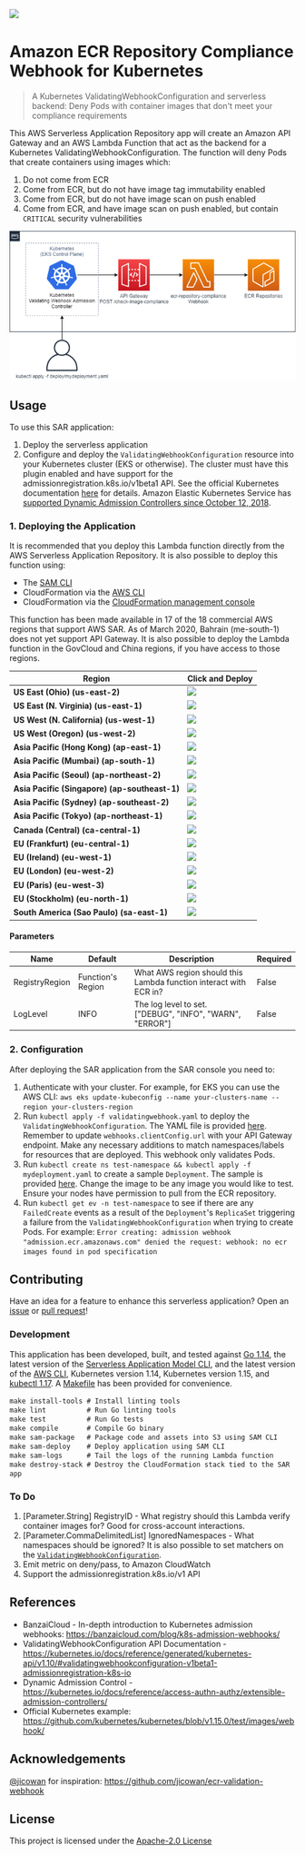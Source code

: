 [![][sar-logo]](https://serverlessrepo.aws.amazon.com/applications/arn:aws:serverlessrepo:us-east-1:273450712882:applications~amazon-ecr-repository-compliance-webhook)

[sar-deploy]: https://img.shields.io/badge/Serverless%20Application%20Repository-Deploy%20Now-blue?style=flat-square
[sar-logo]: https://img.shields.io/badge/Serverless%20Application%20Repository-View-blue?style=flat-square

# Amazon ECR Repository Compliance Webhook for Kubernetes
>A Kubernetes ValidatingWebhookConfiguration and serverless backend: Deny Pods with container images that don't meet your compliance requirements

This AWS Serverless Application Repository app will create an Amazon API Gateway and an AWS Lambda Function that act as the backend for a Kubernetes ValidatingWebhookConfiguration. The function will deny Pods that create containers using images which:
1. Do not come from ECR
2. Come from ECR, but do not have image tag immutability enabled
3. Come from ECR, but do not have image scan on push enabled
4. Come from ECR, and have image scan on push enabled, but contain `CRITICAL` security vulnerabilities

![architecture](https://raw.githubusercontent.com/aws-samples/amazon-ecr-repository-compliance-webhook/master/screenshots/architecture.png)

## Usage
To use this SAR application:
1. Deploy the serverless application 
2. Configure and deploy the `ValidatingWebhookConfiguration` resource into your Kubernetes cluster (EKS or otherwise). The cluster must have this plugin enabled and have support for the admissionregistration.k8s.io/v1beta1 API. See the official Kubernetes documentation [here](https://kubernetes.io/docs/reference/access-authn-authz/extensible-admission-controllers/) for details. Amazon Elastic Kubernetes Service has [supported Dynamic Admission Controllers since October 12, 2018](https://aws.amazon.com/about-aws/whats-new/2018/10/amazon-eks-enables-support-for-kubernetes-dynamic-admission-cont/).

### 1. Deploying the Application
It is recommended that you deploy this Lambda function directly from the AWS Serverless Application Repository. It is also possible to deploy this function using:
- The [SAM CLI](https://aws.amazon.com/serverless/sam/)
- CloudFormation via the [AWS CLI](https://aws.amazon.com/cli/)
- CloudFormation via the [CloudFormation management console](https://aws.amazon.com/cloudformation/)

This function has been made available in 17 of the 18 commercial AWS regions that support AWS SAR. As of March 2020, Bahrain (me-south-1) does not yet support API Gateway. It is also possible to deploy the Lambda function in the GovCloud and China regions, if you have access to those regions.

|Region                                        |Click and Deploy                                                                                                                                 |
|----------------------------------------------|-------------------------------------------------------------------------------------------------------------------------------------------------|
|**US East (Ohio) (us-east-2)**                |[![][sar-deploy]](https://deploy.serverlessrepo.app/us-east-2/?app=arn:aws:serverlessrepo:us-east-1:273450712882:applications/amazon-ecr-repository-compliance-webhook)     |
|**US East (N. Virginia) (us-east-1)**         |[![][sar-deploy]](https://deploy.serverlessrepo.app/us-east-1/?app=arn:aws:serverlessrepo:us-east-1:273450712882:applications/amazon-ecr-repository-compliance-webhook)     |
|**US West (N. California) (us-west-1)**       |[![][sar-deploy]](https://deploy.serverlessrepo.app/us-west-1/?app=arn:aws:serverlessrepo:us-east-1:273450712882:applications/amazon-ecr-repository-compliance-webhook)     |
|**US West (Oregon) (us-west-2)**              |[![][sar-deploy]](https://deploy.serverlessrepo.app/us-west-2/?app=arn:aws:serverlessrepo:us-east-1:273450712882:applications/amazon-ecr-repository-compliance-webhook)     |
|**Asia Pacific (Hong Kong) (ap-east-1)**      |[![][sar-deploy]](https://deploy.serverlessrepo.app/ap-east-1/?app=arn:aws:serverlessrepo:us-east-1:273450712882:applications/amazon-ecr-repository-compliance-webhook)     |
|**Asia Pacific (Mumbai) (ap-south-1)**        |[![][sar-deploy]](https://deploy.serverlessrepo.app/ap-south-1/?app=arn:aws:serverlessrepo:us-east-1:273450712882:applications/amazon-ecr-repository-compliance-webhook)    |
|**Asia Pacific (Seoul) (ap-northeast-2)**     |[![][sar-deploy]](https://deploy.serverlessrepo.app/ap-northeast-2/?app=arn:aws:serverlessrepo:us-east-1:273450712882:applications/amazon-ecr-repository-compliance-webhook)|
|**Asia Pacific (Singapore)	(ap-southeast-1)** |[![][sar-deploy]](https://deploy.serverlessrepo.app/ap-southeast-1/?app=arn:aws:serverlessrepo:us-east-1:273450712882:applications/amazon-ecr-repository-compliance-webhook)|
|**Asia Pacific (Sydney) (ap-southeast-2)**    |[![][sar-deploy]](https://deploy.serverlessrepo.app/ap-southeast-2/?app=arn:aws:serverlessrepo:us-east-1:273450712882:applications/amazon-ecr-repository-compliance-webhook)|
|**Asia Pacific (Tokyo) (ap-northeast-1)**     |[![][sar-deploy]](https://deploy.serverlessrepo.app/ap-northeast-1?app=arn:aws:serverlessrepo:us-east-1:273450712882:applications/amazon-ecr-repository-compliance-webhook) |
|**Canada (Central)	(ca-central-1)**           |[![][sar-deploy]](https://deploy.serverlessrepo.app/ca-central-1/?app=arn:aws:serverlessrepo:us-east-1:273450712882:applications/amazon-ecr-repository-compliance-webhook)  |
|**EU (Frankfurt) (eu-central-1)**             |[![][sar-deploy]](https://deploy.serverlessrepo.app/eu-central-1/?app=arn:aws:serverlessrepo:us-east-1:273450712882:applications/amazon-ecr-repository-compliance-webhook)  |
|**EU (Ireland)	(eu-west-1)**                  |[![][sar-deploy]](https://deploy.serverlessrepo.app/eu-west-1/?app=arn:aws:serverlessrepo:us-east-1:273450712882:applications/amazon-ecr-repository-compliance-webhook)     |
|**EU (London) (eu-west-2)**                   |[![][sar-deploy]](https://deploy.serverlessrepo.app/eu-west-2/?app=arn:aws:serverlessrepo:us-east-1:273450712882:applications/amazon-ecr-repository-compliance-webhook)     |
|**EU (Paris) (eu-west-3)**                    |[![][sar-deploy]](https://deploy.serverlessrepo.app/eu-west-3/?app=arn:aws:serverlessrepo:us-east-1:273450712882:applications/amazon-ecr-repository-compliance-webhook)     |
|**EU (Stockholm) (eu-north-1)**               |[![][sar-deploy]](https://deploy.serverlessrepo.app/eu-north-1/?app=arn:aws:serverlessrepo:us-east-1:273450712882:applications/amazon-ecr-repository-compliance-webhook)    |
|**South America (Sao Paulo) (sa-east-1)**     |[![][sar-deploy]](https://deploy.serverlessrepo.app/sa-east-1/?app=arn:aws:serverlessrepo:us-east-1:273450712882:applications/amazon-ecr-repository-compliance-webhook)     |

#### Parameters
|Name           |Default           |Description                                                       |Required |                 
|---------------|------------------|------------------------------------------------------------------|---------|
|RegistryRegion |Function's Region |What AWS region should this Lambda function interact with ECR in? |False    |
|LogLevel       |INFO              |The log level to set. ["DEBUG", "INFO", "WARN", "ERROR"]          |False    |

### 2. Configuration
After deploying the SAR application from the SAR console you need to:
1. Authenticate with your cluster. For example, for EKS you can use the AWS CLI: `aws eks update-kubeconfig --name your-clusters-name --region your-clusters-region`
2. Run `kubectl apply -f validatingwebhook.yaml` to deploy the `ValidatingWebhookConfiguration`. The YAML file is provided [here](https://github.com/aws-samples/amazon-ecr-repository-compliance-webhook/blob/master/deploy/validatingwebhook.yaml). Remember to update `webhooks.clientConfig.url` with your API Gateway endpoint. Make any necessary additions to match namespaces/labels for resources that are deployed. This webhook only validates Pods.
3. Run `kubectl create ns test-namespace && kubectl apply -f mydeployment.yaml` to create a sample `Deployment`. The sample is provided [here](https://github.com/aws-samples/amazon-ecr-repository-compliance-webhook/blob/master/deploy/mydeployment.yaml). Change the image to be any image you would like to test. Ensure your nodes have permission to pull from the ECR repository.
4. Run `kubectl get ev -n test-namespace` to see if there are any `FailedCreate` events as a result of the `Deployment`'s `ReplicaSet` triggering a failure from the `ValidatingWebhookConfiguration` when trying to create Pods. For example: `Error creating: admission webhook "admission.ecr.amazonaws.com" denied the request: webhook: no ecr images found in pod specification`

## Contributing
Have an idea for a feature to enhance this serverless application? Open an [issue](https://github.com/aws-samples/amazon-ecr-repository-compliance-webhook/issues) or [pull request](https://github.com/aws-samples/amazon-ecr-repository-compliance-webhook/pulls)!

### Development
This application has been developed, built, and tested against [Go 1.14](https://golang.org/dl/), the latest version of the [Serverless Application Model CLI](https://github.com/awslabs/aws-sam-cli), and the latest version of the [AWS CLI](https://docs.aws.amazon.com/cli/latest/userguide/cli-chap-install.html), Kubernetes version 1.14, Kubernetes version 1.15, and [kubectl 1.17](https://kubernetes.io/docs/tasks/tools/install-kubectl/). A [Makefile](./Makefile) has been provided for convenience.

```
make install-tools # Install linting tools
make lint          # Run Go linting tools
make test          # Run Go tests
make compile       # Compile Go binary
make sam-package   # Package code and assets into S3 using SAM CLI
make sam-deploy    # Deploy application using SAM CLI
make sam-logs      # Tail the logs of the running Lambda function
make destroy-stack # Destroy the CloudFormation stack tied to the SAR app
```

### To Do
1. [Parameter.String] RegistryID - What registry should this Lambda verify container images for? Good for cross-account interactions.
2. [Parameter.CommaDelimitedList] IgnoredNamespaces - What namespaces should be ignored? It is also possible to set matchers on the [`ValidatingWebhookConfiguration`](./deploy/validatingwebhook.yaml).
3. Emit metric on deny/pass, to Amazon CloudWatch
4. Support the admissionregistration.k8s.io/v1 API

## References
- BanzaiCloud - In-depth introduction to Kubernetes admission webhooks: https://banzaicloud.com/blog/k8s-admission-webhooks/
- ValidatingWebhookConfiguration API Documentation - https://kubernetes.io/docs/reference/generated/kubernetes-api/v1.10/#validatingwebhookconfiguration-v1beta1-admissionregistration-k8s-io
- Dynamic Admission Control - https://kubernetes.io/docs/reference/access-authn-authz/extensible-admission-controllers/
- Official Kubernetes example: https://github.com/kubernetes/kubernetes/blob/v1.15.0/test/images/webhook/

## Acknowledgements
[@jicowan](https://github.com/jicowan) for inspiration: https://github.com/jicowan/ecr-validation-webhook

## License
This project is licensed under the [Apache-2.0 License](https://spdx.org/licenses/Apache-2.0.html)